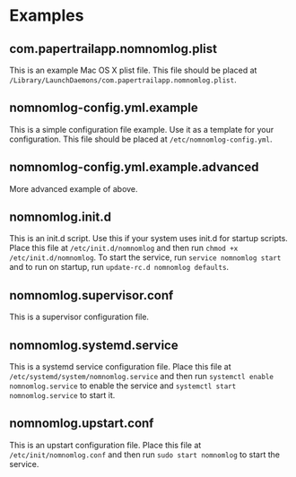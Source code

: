# Examples

## com.papertrailapp.nomnomlog.plist

This is an example Mac OS X plist file.  This file should be placed at `/Library/LaunchDaemons/com.papertrailapp.nomnomlog.plist`.

## nomnomlog-config.yml.example

This is a simple configuration file example.  Use it as a template for your configuration.  This file should be placed at `/etc/nomnomlog-config.yml`.

## nomnomlog-config.yml.example.advanced

More advanced example of above.

## nomnomlog.init.d

This is an init.d script.  Use this if your system uses init.d for startup scripts.  Place this file at `/etc/init.d/nomnomlog` and then run `chmod +x /etc/init.d/nomnomlog`.  To start the service, run `service nomnomlog start` and to run on startup, run `update-rc.d nomnomlog defaults`.

## nomnomlog.supervisor.conf

This is a supervisor configuration file.

## nomnomlog.systemd.service

This is a systemd service configuration file.  Place this file at `/etc/systemd/system/nomnomlog.service` and then run `systemctl enable nomnomlog.service` to enable the service and `systemctl start nomnomlog.service` to start it.

## nomnomlog.upstart.conf

This is an upstart configuration file.  Place this file at `/etc/init/nomnomlog.conf` and then run `sudo start nomnomlog` to start the service.
